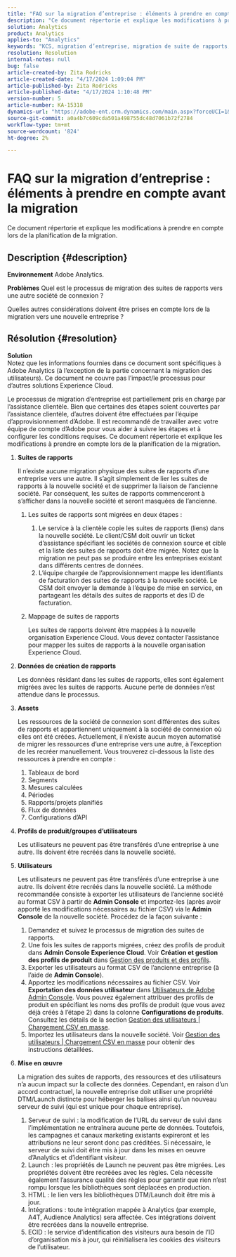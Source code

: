 ```yaml
---
title: "FAQ sur la migration d’entreprise : éléments à prendre en compte avant la migration"
description: "Ce document répertorie et explique les modifications à prendre en compte lors de la planification de la migration."
solution: Analytics
product: Analytics
applies-to: "Analytics"
keywords: "KCS, migration d’entreprise, migration de suite de rapports, Adobe Analytics, Admin Console, FAQ, nouvelle société, configuration, CSM, équipe de compte d’Adobe, FAQ"
resolution: Resolution
internal-notes: null
bug: false
article-created-by: Zita Rodricks
article-created-date: "4/17/2024 1:09:04 PM"
article-published-by: Zita Rodricks
article-published-date: "4/17/2024 1:10:48 PM"
version-number: 5
article-number: KA-15318
dynamics-url: "https://adobe-ent.crm.dynamics.com/main.aspx?forceUCI=1&pagetype=entityrecord&etn=knowledgearticle&id=22a7afa9-bbfc-ee11-a1ff-6045bd0065b6"
source-git-commit: a0a4b7c609cda501a498755dc48d7061b72f2784
workflow-type: tm+mt
source-wordcount: '824'
ht-degree: 2%

---
```


# FAQ sur la migration d’entreprise : éléments à prendre en compte avant la migration


Ce document répertorie et explique les modifications à prendre en compte lors de la planification de la migration.



## Description {#description}


<b>Environnement</b>
Adobe Analytics.

<b>Problèmes</b>
Quel est le processus de migration des suites de rapports vers une autre société de connexion ?

Quelles autres considérations doivent être prises en compte lors de la migration vers une nouvelle entreprise ?


## Résolution {#resolution}


<b>Solution</b>
<br>Notez que les informations fournies dans ce document sont spécifiques à Adobe Analytics (à l’exception de la partie concernant la migration des utilisateurs). Ce document ne couvre pas l’impact/le processus pour d’autres solutions Experience Cloud.<br>




Le processus de migration d’entreprise est partiellement pris en charge par l’assistance clientèle. Bien que certaines des étapes soient couvertes par l’assistance clientèle, d’autres doivent être effectuées par l’équipe d’approvisionnement d’Adobe. Il est recommandé de travailler avec votre équipe de compte d’Adobe pour vous aider à suivre les étapes et à configurer les conditions requises. Ce document répertorie et explique les modifications à prendre en compte lors de la planification de la migration.

1. <b>Suites de rapports</b>

   Il n’existe aucune migration physique des suites de rapports d’une entreprise vers une autre. Il s’agit simplement de lier les suites de rapports à la nouvelle société et de supprimer la liaison de l’ancienne société. Par conséquent, les suites de rapports commenceront à s’afficher dans la nouvelle société et seront masquées de l’ancienne.

   1. Les suites de rapports sont migrées en deux étapes :
      1. Le service à la clientèle copie les suites de rapports (liens) dans la nouvelle société. Le client/CSM doit ouvrir un ticket d’assistance spécifiant les sociétés de connexion source et cible et la liste des suites de rapports doit être migrée. Notez que la migration ne peut pas se produire entre les entreprises existant dans différents centres de données.
      2. L’équipe chargée de l’approvisionnement mappe les identifiants de facturation des suites de rapports à la nouvelle société. Le CSM doit envoyer la demande à l’équipe de mise en service, en partageant les détails des suites de rapports et des ID de facturation.
   2. Mappage de suites de rapports

      Les suites de rapports doivent être mappées à la nouvelle organisation Experience Cloud. Vous devez contacter l’assistance pour mapper les suites de rapports à la nouvelle organisation Experience Cloud.
2. <b>Données de création de rapports</b>

   Les données résidant dans les suites de rapports, elles sont également migrées avec les suites de rapports. Aucune perte de données n’est attendue dans le processus.
3. <b>Assets</b>

   Les ressources de la société de connexion sont différentes des suites de rapports et appartiennent uniquement à la société de connexion où elles ont été créées. Actuellement, il n’existe aucun moyen automatisé de migrer les ressources d’une entreprise vers une autre, à l’exception de les recréer manuellement. Vous trouverez ci-dessous la liste des ressources à prendre en compte :

   1. Tableaux de bord
   2. Segments
   3. Mesures calculées 
   4. Périodes
   5. Rapports/projets planifiés
   6. Flux de données
   7. Configurations d’API
4. <b>Profils de produit/groupes d’utilisateurs</b>

   Les utilisateurs ne peuvent pas être transférés d’une entreprise à une autre. Ils doivent être recréés dans la nouvelle société.
5. <b>Utilisateurs</b>

   Les utilisateurs ne peuvent pas être transférés d’une entreprise à une autre. Ils doivent être recréés dans la nouvelle société. La méthode recommandée consiste à exporter les utilisateurs de l’ancienne société au format CSV à partir de <b>Admin Console</b> et importez-les (après avoir apporté les modifications nécessaires au fichier CSV) via le <b>Admin Console</b> de la nouvelle société. Procédez de la façon suivante :

   1. Demandez et suivez le processus de migration des suites de rapports.
   2. Une fois les suites de rapports migrées, créez des profils de produit dans <b>Admin Console Experience Cloud</b>. Voir <b>Création et gestion des profils de produit</b> dans [Gestion des produits et des profils](https://helpx.adobe.com/in/enterprise/using/manage-products-and-profiles.html).
   3. Exporter les utilisateurs au format CSV de l’ancienne entreprise (à l’aide de <b>Admin Console</b>).
   4. Apportez les modifications nécessaires au fichier CSV. Voir <b>Exportation des données utilisateur</b> dans [Utilisateurs de Adobe Admin Console](https://helpx.adobe.com/in/enterprise/using/users.html). Vous pouvez également attribuer des profils de produit en spécifiant les noms des profils de produit (que vous avez déjà créés à l’étape 2) dans la colonne <b>Configurations de produits</b>. Consultez les détails de la section [Gestion des utilisateurs | Chargement CSV en masse](https://helpx.adobe.com/in/enterprise/using/bulk-upload-users.html).
   5. Importez les utilisateurs dans la nouvelle société. Voir [Gestion des utilisateurs | Chargement CSV en masse](https://helpx.adobe.com/in/enterprise/using/bulk-upload-users.html) pour obtenir des instructions détaillées.
6. <b>Mise en œuvre</b>

   La migration des suites de rapports, des ressources et des utilisateurs n’a aucun impact sur la collecte des données. Cependant, en raison d’un accord contractuel, la nouvelle entreprise doit utiliser une propriété DTM/Launch distincte pour héberger les balises ainsi qu’un nouveau serveur de suivi (qui est unique pour chaque entreprise).

   1. Serveur de suivi : la modification de l’URL du serveur de suivi dans l’implémentation ne entraînera aucune perte de données. Toutefois, les campagnes et canaux marketing existants expireront et les attributions ne leur seront donc pas créditées. Si nécessaire, le serveur de suivi doit être mis à jour dans les mises en oeuvre d’Analytics et d’identifiant visiteur.
   2. Launch : les propriétés de Launch ne peuvent pas être migrées. Les propriétés doivent être recréées avec les règles. Cela nécessite également l’assurance qualité des règles pour garantir que rien n’est rompu lorsque les bibliothèques sont déplacées en production.
   3. HTML : le lien vers les bibliothèques DTM/Launch doit être mis à jour.
   4. Intégrations : toute intégration mappée à Analytics (par exemple, A4T, Audience Analytics) sera affectée. Ces intégrations doivent être recréées dans la nouvelle entreprise.
   5. ECID : le service d’identification des visiteurs aura besoin de l’ID d’organisation mis à jour, qui réinitialisera les cookies des visiteurs de l’utilisateur.

